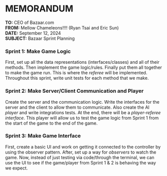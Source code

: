 # MEMORANDUM

**TO:** CEO of Bazaar.com  
**FROM:** Mellow Chameleons!!!! (Ryan Tsai and Eric Sun)  
**DATE:** September 12, 2024  
**SUBJECT:** Bazaar Sprint Planning

### Sprint 1: Make Game Logic
First, set up all the data representations (interfaces/classes) and all of their methods. Then implement the game logic/rules. Finally put them all together to make the game run. This is where the *referee* will be implemented. Throughout this sprint, write unit tests for each method that we make.

### Sprint 2: Make Server/Client Communication and Player
Create the server and the communication logic. Write the interfaces for the server and the client to allow them to communicate. Also create the AI *player* and write integrations tests. At the end, there will be a *player-referee interface*. This player will allow us to test the game logic from Sprint 1 from the start of the game to the end of the game. 

### Sprint 3: Make Game Interface
First, create a basic UI and work on getting it connected to the controller by using the observer pattern. After, set up a way for *observers* to watch the game. Now, instead of just testing via code/through the terminal, we can use the UI to see if the game/player from Sprint 1 & 2 is behaving the way we expect.




